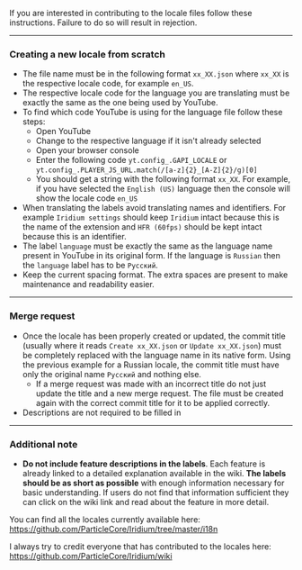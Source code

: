 If you are interested in contributing to the locale files follow these instructions. Failure to do so will result in rejection.

---

### Creating a new locale from scratch

 - The file name must be in the following format `xx_XX.json` where `xx_XX` is the respective locale code, for example `en_US`.  
 - The respective locale code for the language you are translating must be exactly the same as the one being used by YouTube.  
 - To find which code YouTube is using for the language file follow these steps:  
   - Open YouTube  
   - Change to the respective language if it isn't already selected
   - Open your browser console
   - Enter the following code `yt.config_.GAPI_LOCALE` or `yt.config_.PLAYER_JS_URL.match(/[a-z]{2}_[A-Z]{2}/g)[0]`
   - You should get a string with the following format `xx_XX`. For example, if you have selected the `English (US)` language then the console will show the locale code `en_US`  
 - When translating the labels avoid translating names and identifiers. For example `Iridium settings` should keep `Iridium` intact because this is the name of the extension and `HFR (60fps)` should be kept intact because this is an identifier.  
 - The label `language` must be exactly the same as the language name present in YouTube in its original form. If the language is `Russian` then the `language` label has to be `Русский`. 
 - Keep the current spacing format. The extra spaces are present to make maintenance and readability easier.  

---

### Merge request   
 - Once the locale has been properly created or updated, the commit title (usually where it reads `Create xx_XX.json` or `Update xx_XX.json`) must be completely replaced with the language name in its native form. Using the previous example for a Russian locale, the commit title must have only the original name `Русский` and nothing else.
   - If a merge request was made with an incorrect title do not just update the title and a new merge request. The file must be created again with the correct commit title for it to be applied correctly.
 - Descriptions are not required to be filled in

---

### Additional note  
 - **Do not include feature descriptions in the labels**. Each feature is already linked to a detailed explanation available in the wiki. **The labels should be as short as possible** with enough information necessary for basic understanding. If users do not find that information sufficient they can click on the wiki link and read about the feature in more detail.
  

You can find all the locales currently available here: https://github.com/ParticleCore/Iridium/tree/master/i18n

I always try to credit everyone that has contributed to the locales here: https://github.com/ParticleCore/Iridium/wiki

